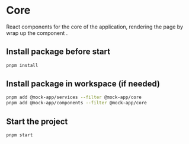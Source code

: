 # Core

React components for the core of the application, rendering the page by wrap up the component .

## Install package before start

```sh
pnpm install
```

## Install package in workspace (if needed)

```sh
pnpm add @mock-app/services --filter @mock-app/core
pnpm add @mock-app/components --filter @mock-app/core
```

## Start the project

```sh
pnpm start
```
